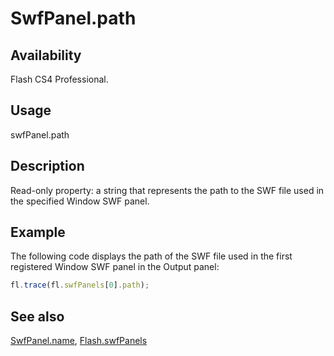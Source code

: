 # SwfPanel.path

## Availability

Flash CS4 Professional.

## Usage

swfPanel.path

## Description

Read-only property: a string that represents the path to the SWF file used in the specified Window SWF panel.

## Example

The following code displays the path of the SWF file used in the first registered Window SWF panel in the Output panel:

```javascript
fl.trace(fl.swfPanels[0].path);
```

## See also

[SwfPanel.name](../SwfPanel_object/SwfPanel3.md), [Flash.swfPanels](../Flash_object/Flash74.md)
